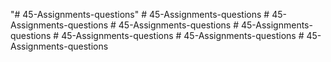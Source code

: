 "# 45-Assignments-questions" 
#   4 5 - A s s i g n m e n t s - q u e s t i o n s  
 #   4 5 - A s s i g n m e n t s - q u e s t i o n s  
 #   4 5 - A s s i g n m e n t s - q u e s t i o n s  
 #   4 5 - A s s i g n m e n t s - q u e s t i o n s  
 #   4 5 - A s s i g n m e n t s - q u e s t i o n s  
 #   4 5 - A s s i g n m e n t s - q u e s t i o n s  
 #   4 5 - A s s i g n m e n t s - q u e s t i o n s  
 